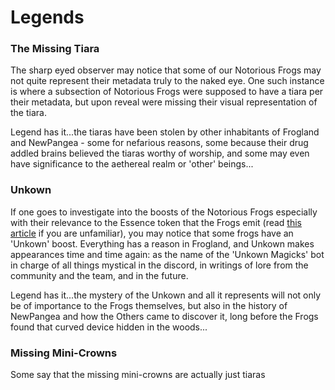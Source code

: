 # Legends

### **The Missing Tiara**

The sharp eyed observer may notice that some of our Notorious Frogs may not quite represent their metadata truly to the naked eye. One such instance is where a subsection of Notorious Frogs were supposed to have a tiara per their metadata, but upon reveal were missing their visual representation of the tiara.&#x20;

Legend has it...the tiaras have been stolen by other inhabitants of Frogland and NewPangea - some for nefarious reasons, some because their drug addled brains believed the tiaras worthy of worship, and some may even have significance to the aethereal realm or 'other' beings...

### Unkown

If one goes to investigate into the boosts of the Notorious Frogs especially with their relevance to the Essence token that the Frogs emit (read [this article](https://frogland.medium.com/notorious-frogs-the-essence-of-frogland-afbf7c64781f) if you are unfamiliar), you may notice that some frogs have an 'Unkown' boost. Everything has a reason in Frogland, and Unkown makes appearances time and time again: as the name of the 'Unkown Magicks' bot in charge of all things mystical in the discord, in writings of lore from the community and the team, and in the future.&#x20;

Legend has it...the mystery of the Unkown and all it represents will not only be of importance to the Frogs themselves, but also in the history of NewPangea and how the Others came to discover it, long before the Frogs found that curved device hidden in the woods...

### Missing Mini-Crowns

Some say that the missing mini-crowns are actually just tiaras
